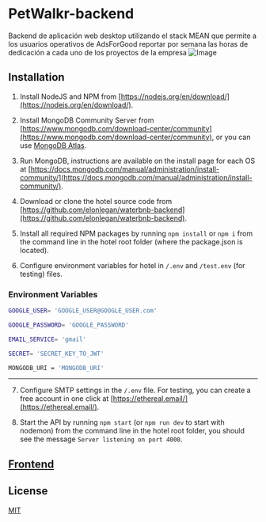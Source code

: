 # PetWalkr-backend

Backend de aplicación web desktop utilizando el stack MEAN que permite a los usuarios operativos de
AdsForGood reportar por semana las horas de dedicación a cada uno de los proyectos de la empresa
![Image](https://i.postimg.cc/RhggLyRk/mockup-model-portfolio-3.png)

## Installation

1. Install NodeJS and NPM from [https://nodejs.org/en/download/](https://nodejs.org/en/download/).

2. Install MongoDB Community Server from [https://www.mongodb.com/download-center/community](https://www.mongodb.com/download-center/community), or you can use [MongoDB Atlas](https://www.mongodb.com/atlas/database).

3. Run MongoDB, instructions are available on the install page for each OS at [https://docs.mongodb.com/manual/administration/install-community/](https://docs.mongodb.com/manual/administration/install-community/).

4. Download or clone the hotel source code from [https://github.com/elonlegan/waterbnb-backend](https://github.com/elonlegan/waterbnb-backend).

5. Install all required NPM packages by running `npm install` or `npm i` from the command line in the hotel root folder (where the package.json is located).

6. Configure environment variables for hotel in `/.env` and `/test.env` (for testing) files.

### Environment Variables

```bash
GOOGLE_USER= 'GOOGLE_USER@GOOGLE_USER.com'

GOOGLE_PASSWORD= 'GOOGLE_PASSWORD'

EMAIL_SERVICE= 'gmail'

SECRET= 'SECRET_KEY_TO_JWT'

MONGODB_URI = 'MONGODB_URI'
```

---

7. Configure SMTP settings in the `/.env` file. For testing, you can create a free account in one click at [https://ethereal.email/](https://ethereal.email/).

8. Start the API by running `npm start` (or `npm run dev` to start with nodemon) from the command line in the hotel root folder, you should see the message `Server listening on port 4000`.

## [Frontend](https://github.com/elonlegan/waterbnb-frontend)

## License

[MIT](https://choosealicense.com/licenses/mit/)

